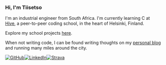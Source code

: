 ### Hi, I'm Tiisetso

I'm an industrial engineer from South Africa. I'm currently learning C at [Hive](https://www.hive.fi/en/), a peer-to-peer coding school, in the heart of Helsinki, Finland.

Explore my school projects [here](https://github.com/Tiisetso/Hive).

When not writing code, I can be found writing thoughts on my [personal blog](https://tiiset.so/) and running many miles around the city. 

[![GitHub](https://img.shields.io/badge/GitHub-181717?logo=github&style=for-the-badge)](https://github.com/Tiisetso)[![LinkedIn](https://img.shields.io/badge/LinkedIn-0A66C2?logo=linkedin&style=for-the-badge&logoColor=white)](https://www.linkedin.com/in/tiisetso/)[![Strava](https://img.shields.io/badge/-Strava-FC4C02?style=for-the-badge&logo=strava&logoColor=white)](https://www.strava.com/athletes/203057)

